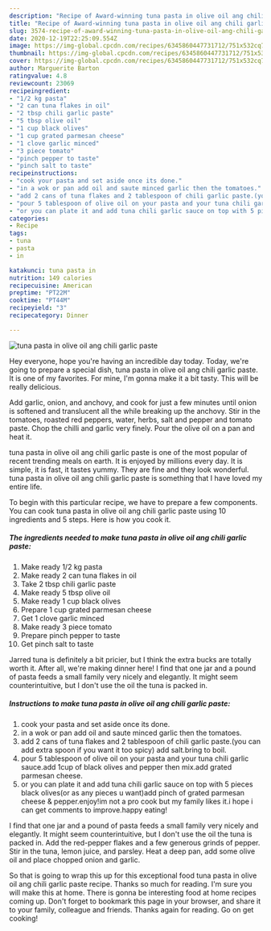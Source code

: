 ```yaml
---
description: "Recipe of Award-winning tuna pasta in olive oil ang chili garlic paste"
title: "Recipe of Award-winning tuna pasta in olive oil ang chili garlic paste"
slug: 3574-recipe-of-award-winning-tuna-pasta-in-olive-oil-ang-chili-garlic-paste
date: 2020-12-19T22:25:09.554Z
image: https://img-global.cpcdn.com/recipes/6345860447731712/751x532cq70/tuna-pasta-in-olive-oil-ang-chili-garlic-paste-recipe-main-photo.jpg
thumbnail: https://img-global.cpcdn.com/recipes/6345860447731712/751x532cq70/tuna-pasta-in-olive-oil-ang-chili-garlic-paste-recipe-main-photo.jpg
cover: https://img-global.cpcdn.com/recipes/6345860447731712/751x532cq70/tuna-pasta-in-olive-oil-ang-chili-garlic-paste-recipe-main-photo.jpg
author: Marguerite Barton
ratingvalue: 4.8
reviewcount: 23069
recipeingredient:
- "1/2 kg pasta"
- "2 can tuna flakes in oil"
- "2 tbsp chili garlic paste"
- "5 tbsp olive oil"
- "1 cup black olives"
- "1 cup grated parmesan cheese"
- "1 clove garlic minced"
- "3 piece tomato"
- "pinch pepper to taste"
- "pinch salt to taste"
recipeinstructions:
- "cook your pasta and set aside once its done."
- "in a wok or pan add oil and saute minced garlic then the tomatoes."
- "add 2 cans of tuna flakes and 2 tablespoon of chili garlic paste.(you can add extra spoon if you want it too spicy) add salt.bring to boil."
- "pour 5 tablespoon of olive oil on your pasta and your tuna chili garlic sauce.add 1cup of black olives and pepper then mix.add grated parmesan cheese."
- "or you can plate it and add tuna chili garlic sauce on top with 5 pieces black olives(or as any pieces u want)add pinch of grated parmesan cheese &amp; pepper.enjoy!im not a pro cook but my family likes it.i hope i can get comments to improve.happy eating!"
categories:
- Recipe
tags:
- tuna
- pasta
- in

katakunci: tuna pasta in 
nutrition: 149 calories
recipecuisine: American
preptime: "PT22M"
cooktime: "PT44M"
recipeyield: "3"
recipecategory: Dinner

---
```



![tuna pasta in olive oil ang chili garlic paste](https://img-global.cpcdn.com/recipes/6345860447731712/751x532cq70/tuna-pasta-in-olive-oil-ang-chili-garlic-paste-recipe-main-photo.jpg)

Hey everyone, hope you're having an incredible day today. Today, we're going to prepare a special dish, tuna pasta in olive oil ang chili garlic paste. It is one of my favorites. For mine, I'm gonna make it a bit tasty. This will be really delicious.

Add garlic, onion, and anchovy, and cook for just a few minutes until onion is softened and translucent all the while breaking up the anchovy. Stir in the tomatoes, roasted red peppers, water, herbs, salt and pepper and tomato paste. Chop the chilli and garlic very finely. Pour the olive oil on a pan and heat it.

tuna pasta in olive oil ang chili garlic paste is one of the most popular of recent trending meals on earth. It is enjoyed by millions every day. It is simple, it is fast, it tastes yummy. They are fine and they look wonderful. tuna pasta in olive oil ang chili garlic paste is something that I have loved my entire life.


To begin with this particular recipe, we have to prepare a few components. You can cook tuna pasta in olive oil ang chili garlic paste using 10 ingredients and 5 steps. Here is how you cook it.

<!--inarticleads1-->

##### The ingredients needed to make tuna pasta in olive oil ang chili garlic paste:

1. Make ready 1/2 kg pasta
1. Make ready 2 can tuna flakes in oil
1. Take 2 tbsp chili garlic paste
1. Make ready 5 tbsp olive oil
1. Make ready 1 cup black olives
1. Prepare 1 cup grated parmesan cheese
1. Get 1 clove garlic minced
1. Make ready 3 piece tomato
1. Prepare pinch pepper to taste
1. Get pinch salt to taste


Jarred tuna is definitely a bit pricier, but I think the extra bucks are totally worth it. After all, we&#39;re making dinner here! I find that one jar and a pound of pasta feeds a small family very nicely and elegantly. It might seem counterintuitive, but I don&#39;t use the oil the tuna is packed in. 

<!--inarticleads2-->

##### Instructions to make tuna pasta in olive oil ang chili garlic paste:

1. cook your pasta and set aside once its done.
1. in a wok or pan add oil and saute minced garlic then the tomatoes.
1. add 2 cans of tuna flakes and 2 tablespoon of chili garlic paste.(you can add extra spoon if you want it too spicy) add salt.bring to boil.
1. pour 5 tablespoon of olive oil on your pasta and your tuna chili garlic sauce.add 1cup of black olives and pepper then mix.add grated parmesan cheese.
1. or you can plate it and add tuna chili garlic sauce on top with 5 pieces black olives(or as any pieces u want)add pinch of grated parmesan cheese &amp; pepper.enjoy!im not a pro cook but my family likes it.i hope i can get comments to improve.happy eating!


I find that one jar and a pound of pasta feeds a small family very nicely and elegantly. It might seem counterintuitive, but I don&#39;t use the oil the tuna is packed in. Add the red-pepper flakes and a few generous grinds of pepper. Stir in the tuna, lemon juice, and parsley. Heat a deep pan, add some olive oil and place chopped onion and garlic. 

So that is going to wrap this up for this exceptional food tuna pasta in olive oil ang chili garlic paste recipe. Thanks so much for reading. I'm sure you will make this at home. There is gonna be interesting food at home recipes coming up. Don't forget to bookmark this page in your browser, and share it to your family, colleague and friends. Thanks again for reading. Go on get cooking!

